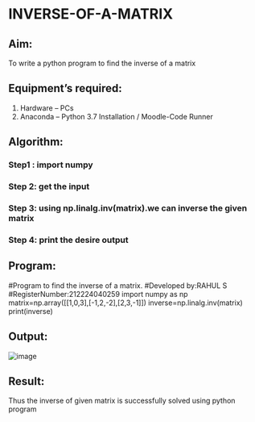 # INVERSE-OF-A-MATRIX
## Aim:
To write a python program to find the inverse of a matrix
## Equipment’s required:
1. 	Hardware – PCs
2. 	Anaconda – Python 3.7 Installation / Moodle-Code Runner
## Algorithm:
### Step1 : import numpy
### Step 2: get the input
### Step 3: using np.linalg.inv(matrix).we can inverse the given matrix
### Step 4: print the desire output

## Program:
#Program to find the inverse of a matrix.
#Developed by:RAHUL S
#RegisterNumber:212224040259
import numpy as np
matrix=np.array([[1,0,3],[-1,2,-2],[2,3,-1]])
inverse=np.linalg.inv(matrix)
print(inverse)
## Output:

![image](https://github.com/user-attachments/assets/896f4805-caeb-44ae-b4d1-98d3bce570a6)

## Result:
Thus the inverse of given matrix is successfully solved using python program

